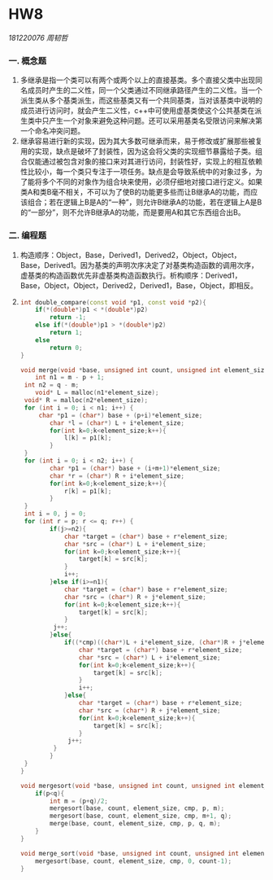 # HW8

*181220076 周韧哲*

### 一. 概念题

1. 多继承是指一个类可以有两个或两个以上的直接基类。多个直接父类中出现同名成员时产生的二义性，同一个父类通过不同继承路径产生的二义性。当一个派生类从多个基类派生，而这些基类又有一个共同基类，当对该基类中说明的成员进行访问时，就会产生二义性，c++中可使用虚基类使这个公共基类在派生类中只产生一个对象来避免这种问题。还可以采用基类名受限访问来解决第一个命名冲突问题。
2. 继承容易进行新的实现，因为其大多数可继承而来，易于修改或扩展那些被复用的实现，缺点是破坏了封装性，因为这会将父类的实现细节暴露给子类。组合仅能通过被包含对象的接口来对其进行访问，封装性好，实现上的相互依赖性比较小，每一个类只专注于一项任务。缺点是会导致系统中的对象过多，为了能将多个不同的对象作为组合块来使用，必须仔细地对接口进行定义。如果类A和类B毫不相关，不可以为了使B的功能更多些而让B继承A的功能，而应该组合；若在逻辑上B是A的“一种”，则允许B继承A的功能，若在逻辑上A是B的“一部分”，则不允许B继承A的功能，而是要用A和其它东西组合出B。

### 二. 编程题

1. 构造顺序：Object，Base，Derived1，Derived2，Object，Object，Base，Derived1。因为基类的声明次序决定了对基类构造函数的调用次序，虚基类的构造函数优先非虚基类构造函数执行。析构顺序：Derived1，Base，Object，Object，Derived2，Derived1，Base，Object，即相反。

2. ```c++
   int double_compare(const void *p1, const void *p2){
       if(*(double*)p1 < *(double*)p2)
           return -1;
       else if(*(double*)p1 > *(double*)p2)
           return 1;
       else
           return 0;
   }
   
   void merge(void *base, unsigned int count, unsigned int element_size, int (*cmp)(const void*, const void*), int p, int q, int m){
       int n1 = m - p + 1;
   	int n2 = q - m;
       void* L = malloc(n1*element_size);
   	void* R = malloc(n2*element_size);
   	for (int i = 0; i < n1; i++) {
   		char *p1 = (char*) base + (p+i)*element_size;
           char *l = (char*) L + i*element_size;
           for(int k=0;k<element_size;k++){
               l[k] = p1[k];
           }  
   	}
   	for (int i = 0; i < n2; i++) {
           char *p1 = (char*) base + (i+m+1)*element_size;
           char *r = (char*) R + i*element_size;
           for(int k=0;k<element_size;k++){
               r[k] = p1[k];
           }  
   	}
   	int i = 0, j = 0;
   	for (int r = p; r <= q; r++) {
           if(j>=n2){
               char *target = (char*) base + r*element_size;
               char *src = (char*) L + i*element_size;
               for(int k=0;k<element_size;k++){
                   target[k] = src[k];
               }
               i++;
           }else if(i>=n1){
               char *target = (char*) base + r*element_size;
               char *src = (char*) R + j*element_size;
               for(int k=0;k<element_size;k++){
                   target[k] = src[k];
               }
   			j++;
           }else{
               if((*cmp)((char*)L + i*element_size, (char*)R + j*element_size) == -1){
                   char *target = (char*) base + r*element_size;
                   char *src = (char*) L + i*element_size;
                   for(int k=0;k<element_size;k++){
                       target[k] = src[k];
                   }
                   i++;
               }else{
                   char *target = (char*) base + r*element_size;
                   char *src = (char*) R + j*element_size;
                   for(int k=0;k<element_size;k++){
                       target[k] = src[k];
                   }
   	    		j++;
   		    }
           }
   	}
   }
   
   void mergesort(void *base, unsigned int count, unsigned int element_size, int (*cmp)(const void*, const void*), int p, int q){
       if(p<q){
           int m = (p+q)/2;
           mergesort(base, count, element_size, cmp, p, m);
           mergesort(base, count, element_size, cmp, m+1, q);
           merge(base, count, element_size, cmp, p, q, m);
       }
   }
   
   void merge_sort(void *base, unsigned int count, unsigned int element_size, int (*cmp)(const void *, const void *)){
       mergesort(base, count, element_size, cmp, 0, count-1);
   }
   ```
